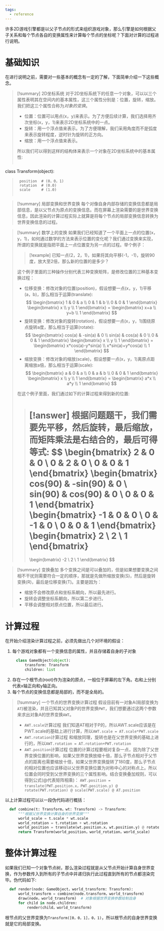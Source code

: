 ```yaml
---
tags:
  - reference
---
```

许多2D游戏引擎都是以父子节点的形式来组织游戏对象，那么引擎是如何根据父子关系和每个节点各自的变换属性来计算每个节点的坐标呢？下面对计算的过程进行说明。

# 基础知识

在进行说明之前，需要对一些基本的概念有一定的了解，下面简单介绍一下这些概念。

> [!summary] 2D坐标系统
> 对于2D坐标系统下的任意一个对象，可以以三个属性表明其在空间内的基本属性，这三个属性分别是：位置，旋转，缩放。我们把这三个属性合称为*对象的变换*。
> - 位置：位置可以用点(x，y)来表示。为了方便后续计算，我们选择用齐次坐标(x，y，1)来表示2D坐标系统中的一点。
> - 旋转：用一个浮点值来表示。为了方便理解，我们采用角度而不是弧度来表示旋转程度，逆时针为旋转的正方向。
> - 缩放：用一个浮点值来表示。
> 
> 
> 所以我们可以得到这样的结构体来表示一个对象在2D坐标系统中的基本属性:
>```python
  class Transform(object):
>      position  # (0，0，1)
>      rotation  # (0.0)
>      scale     # (1.0)
>```

> [!summary] 局部变换和世界变换
> 每个对像自身内部存储的变换信息都是局部信息，是以父节点为原点的变换信息。而在屏幕上渲染需要的是世界变换信息，因此渲染的计算过程实际上就算是将每个节点的局部变换信息转换为世界变换信息的过程。

> [!summary] 数学上的变换
> 如果我们已经知道了一个平面上一点的位置(x，y，1)，如何通过数学的方法来表示位置的变化呢？我们通过变换来实现，所谓的变换就是指把平面上一点位置变为另一点的过程。举个例子：
> > [!example]
> > 已知一点(2，2，1)，如果将其向平移(-1，-1)，旋转90度，放大至2倍，那么新的位置的是多少？
> 
> 这个例子里面的三种操作分别代表三种变换矩阵，是修改位置的三种基本变换过程：
> - 位移变换：修改对象的位置(position)，假设想要一点(x，y，1)平移(a，b)，那么相当于运算(translate):
>  $$
> \begin{bmatrix}
> 1 & 0 & a \\
> 0 & 1 & b \\
> 0 & 0 & 1
> \end{bmatrix}
> \begin{bmatrix}
> x \\ y \\ 1
> \end{bmatrix}
> =
> \begin{bmatrix}
> x+a \\ y+b \\ 1
> \end{bmatrix}
> $$
> - 旋转变换：修改对象的旋转(rotation)，假设想要一点(x，y，1)围绕原点旋转a度，那么相当于运算(rotate):
>  $$
> \begin{bmatrix}
> cos(a) & -sin(a) & 0 \\
> sin(a) & cos(a) & 0 \\
> 0 & 0 & 1
> \end{bmatrix}
> \begin{bmatrix}
> x \\ y \\ 1
> \end{bmatrix}
> =
> \begin{bmatrix}
> x*cos(a)-y*sin(a) \\ x*sin(a)+y*cos(a) \\ 1
> \end{bmatrix}
> $$
> - 缩放变换：修改对象的缩放(scale)，假设想要一点(x，y，1)离原点距离缩放a倍，那么相当于运算(scale):
>  $$
> \begin{bmatrix}
> a & 0 & a \\
> 0 & a & b \\
> 0 & 0 & 1
> \end{bmatrix}
> \begin{bmatrix}
> x \\ y \\ 1
> \end{bmatrix}
> =
> \begin{bmatrix}
> a*x \\ a*y \\ 1
> \end{bmatrix}
> $$
>
> 在这个例子里面，我们通过如下的计算过程来得到新的位置:
> > [!answer]
> > 根据问题题干，我们需要先平移，然后旋转，最后缩放，而矩阵乘法是右结合的，最后可得等式:
> > $$
> >\begin{bmatrix}
> >2 & 0 & 0 \\
> >0 & 2 & 0 \\
> >0 & 0 & 1
> >\end{bmatrix}
> >\begin{bmatrix}
> >cos(90) & -sin(90) & 0 \\
> >sin(90) & cos(90) & 0 \\
> >0 & 0 & 1
> >\end{bmatrix}
> >\begin{bmatrix}
> >-1 & 0 & 0 \\
> >0 & -1 & 0 \\
> >0 & 0 & 1
> >\end{bmatrix}
> >\begin{bmatrix}
> >2 \\ 2 \\ 1
> >\end{bmatrix}
> >=
> >\begin{bmatrix}
> >-2 \\ 2 \\ 1
> >\end{bmatrix}
> >$$
> > 

> [!summary] 变换叠加
> 多个变换之间是可以叠加的，但是如果想要变换之间相不干扰则需要符合一定的顺序，那就是先做所缩放变换(S)，然后是旋转变换(R)，最后是位移变换(T)。主要是因为：
> - 缩放不会修改原点和坐标系朝向，所以最先进行。
> - 旋转会调整坐标系朝向，所以第二步进行。
> - 平移会调整相对原点位置，所以最后进行。

# 计算过程

在开始介绍渲染计算过程之前，必须先做出几个对环境的假设：

1. 每个游戏对象都有一个变换信息的属性，并且存储着自身的子对象
```python
     class GameObject(object):
         transform: Transform
         children: list
```
2. 存在一个根节点(root)作为渲染的原点，一般位于屏幕的左下角。右和上分别代表x轴正向和y轴正向。
3. 每个节点的变换信息都是局部的，而不是全局的。

> [!summary] 一个节点的世界变换计算过程
> 假设目前有一对象A(局部变换为`AT`)被渲染，并且已知其父对象P的世界变换`PWT`，我们想要通过这两个参数来求出对象A的世界变换`AWT`。
> - `AWT.scale`计算过程
>	我们知道AT相对于P的，所以AWT.scale应该是在PWT.scale的基础上进行计算，所以`AWT.scale = AT.scale*PWT.scale`
> - `AWT.rotation`计算过程
>	和缩放同理，旋转也是在父世界变换的基础上进行的，所以`AWT.rotation = AT.rotation+PWT.rotation`
> - `AWT.position`计算过程
>	位置的计算过程要相对复杂一点，因为除了父世界变换位置的影响，如果父世界变换放缩十倍，那么子节点相对于父节点的距离也需要缩放十倍，如果父世界变换旋转了180度，那么子节点的相对位置也应该移动以父世界变换位置为对称中心的对称点上。所以位置会同时受到父世界变换的三个属性影响。结合变换叠加规则，可以得到公式(@代表矩阵相乘)： `AWT.position = translate(PWT.position.x，PWT.position.y) @ rotate(PWT.rotation) @ scale(PWT.scale) @ AT.position`

以上计算过程可以以一段伪代码进行概括：
```python
  def combine(t: Transform，wt: Transform) -> Transform:
      """根据父世界变换计算自身的世界变换"""
      world_scale = t.scale * wt.scale
      world_rotation = t.rotation + wt.rotation
      world_position = translate(wt.position.x，wt.position.y) @ rotate(wt.rotation) @ scale(wt.scale) @ t.position
      return Transform(world_position，world_rotation，world_scale)
```

# 整体计算过程

如果我们已知一个对象节点树，那么渲染过程就是从父节点开始计算自身世界变换，作为参数传入到所有的子节点中并递归执行此过程直到所有的节点都渲染完毕。伪代码如下:
```python
  def render(node: GameObject，world_transform: Transform):
      world_transform = combine(node.transform，world_transform)
      draw(node，world_transform)  # 对象根据世界变换参数绘制自身
      for child in node.children:
          render(child，world_transform)
```

根节点的父世界变换为`Transform([0，0，1]，0，1)`，所以根节点的自身世界变换就是它的局部变换。

     
